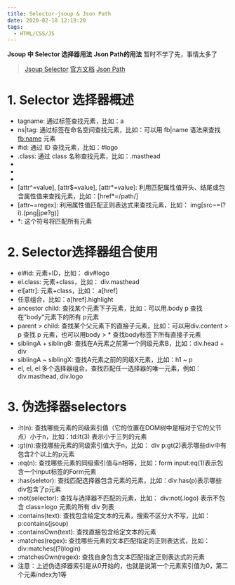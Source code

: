 ```yaml
---
title: Selector-jsoup & Json Path
date: 2020-02-18 12:19:20
tags:
  - HTML/CSS/JS
---
```


**Jsoup 中 Selector 选择器用法**
**Json Path的用法**
暂时不学了先，事情太多了
<!--more-->

> [Jsoup Selector](https://blog.csdn.net/syt_boss/article/details/82863990)
> [官方文档](https://jsoup.org/apidocs/org/jsoup/select/Selector.html)
> [Json Path]()

# 1. Selector 选择器概述

* tagname: 通过标签查找元素，比如：a
* ns|tag: 通过标签在命名空间查找元素，比如：可以用 fb|name 语法来查找 <fb:name> 元素
* #id: 通过 ID 查找元素，比如：#logo
* .class: 通过 class 名称查找元素，比如：.masthead
* [attribute]: 利用属性查找元素，比如：[href]
* [^attr]: 利用属性名前缀来查找元素，比如：可以用[^data-] 来查找带有 HTML5 Dataset 属性的元素
*  [attr=value]: 利用属性值来查找元素，比如：[width=500]
*  [attr^=value], [attr$=value], [attr*=value]: 利用匹配属性值开头、结尾或包含属性值来查找元素，比如：[href\*=/path/]
*  [attr\~=regex]: 利用属性值匹配正则表达式来查找元素，比如： img[src\~=(?i)\.(png|jpe?g)]
* \*: 这个符号将匹配所有元素

# 2. Selector选择器组合使用

* el#id: 元素+ID，比如： div#logo
* el.class: 元素+class，比如： div.masthead
* el[attr]: 元素+class，比如： a[href]
* 任意组合，比如：a[href].highlight
* ancestor child: 查找某个元素下子元素，比如：可以用.body p 查找在"body"元素下的所有 p元素
* parent > child: 查找某个父元素下的直接子元素，比如：可以用div.content > p 查找 p 元素，也可以用body > * 查找body标签下所有直接子元素
* siblingA + siblingB: 查找在A元素之前第一个同级元素B，比如：div.head + div
* siblingA ~ siblingX: 查找A元素之前的同级X元素，比如：h1 ~ p
* el, el, el:多个选择器组合，查找匹配任一选择器的唯一元素，例如：div.masthead, div.logo

# 3. 伪选择器selectors
* :lt(n): 查找哪些元素的同级索引值（它的位置在DOM树中是相对于它的父节点）小于n，比如：td:lt(3) 表示小于三列的元素
* :gt(n):查找哪些元素的同级索引值大于n，比如： div p:gt(2)表示哪些div中有包含2个以上的p元素
* :eq(n): 查找哪些元素的同级索引值与n相等，比如：form input:eq(1)表示包含一个input标签的Form元素
* :has(seletor): 查找匹配选择器包含元素的元素，比如：div:has(p)表示哪些div包含了p元素
* :not(selector): 查找与选择器不匹配的元素，比如： div:not(.logo) 表示不包含 class=logo 元素的所有 div 列表
* :contains(text): 查找包含给定文本的元素，搜索不区分大不写，比如： p:contains(jsoup)
* :containsOwn(text): 查找直接包含给定文本的元素
* :matches(regex): 查找哪些元素的文本匹配指定的正则表达式，比如：div:matches((?i)login)
* :matchesOwn(regex): 查找自身包含文本匹配指定正则表达式的元素
* 注意：上述伪选择器索引是从0开始的，也就是说第一个元素索引值为0，第二个元素index为1等

